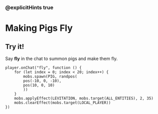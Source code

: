 ### @explicitHints true

# Making Pigs Fly

## Try it!

Say **fly** in the chat to summon pigs and make them fly.

```template
player.onChat("fly", function () {
    for (let index = 0; index < 20; index++) {
        mobs.spawn(PIG, randpos(
        pos(-10, 0, -10),
        pos(10, 0, 10)
        ))
    }
    mobs.applyEffect(LEVITATION, mobs.target(ALL_ENTITIES), 2, 35)
    mobs.clearEffect(mobs.target(LOCAL_PLAYER))
})
```